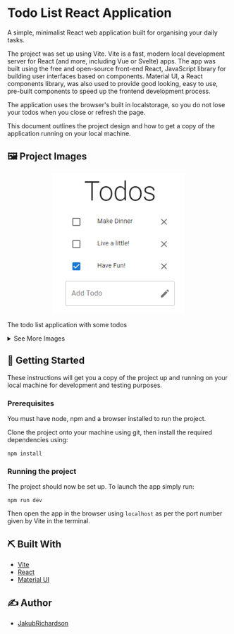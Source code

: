 # Todo List React Application
A simple, minimalist React web application built for organising your daily tasks.

The project was set up using Vite. Vite is a fast, modern local development server for React (and more, including Vue or Svelte) apps. The app was built using the free and open-source front-end React, JavaScript library for building user interfaces based on components. Material UI, a React components library, was also used to provide good looking, easy to use, pre-built components to speed up the frontend development process.

The application uses the browser's built in localstorage, so you do not lose your todos when you close or refresh the page.

This document outlines the project design and how to get a copy of the application running on your local machine.

## 🖼️ Project Images

<p align="center">
    <img src="./images/Items.png" alt="Some Todos" width="300"/>
</p>
<p>The todo list application with some todos</p>

<details>
<summary>See More Images</summary>
<br>
<p align="center">
    <img src="./images/Input.png" alt="The Todo List Input" width="=300"/>
</p>
<p>Adding a new todo</p>
<p align="center">
    <img src="./images/Home.png" alt="Empty Todo List page" width="300"/>
</p>
<p>Cleared todo list page (This is the way the page looks after the application is first opened)</p>
</details>

## 🏁 Getting Started
These instructions will get you a copy of the project up and running on your local machine for development and testing purposes.

### Prerequisites
You must have node, npm and a browser installed to run the project. 

Clone the project onto your machine using git, then install the required dependencies using:
```
npm install 
```

### Running the project

The project should now be set up. To launch the app simply run:
```
npm run dev
```

Then open the app in the browser using `localhost` as per the port number given by Vite in the terminal.

## ⛏️ Built With

- [Vite](https://vitejs.dev/)
- [React](https://react.dev/)
- [Material UI](https://mui.com/)

## ✍️ Author

- [JakubRichardson](https://github.com/JakubRichardson)